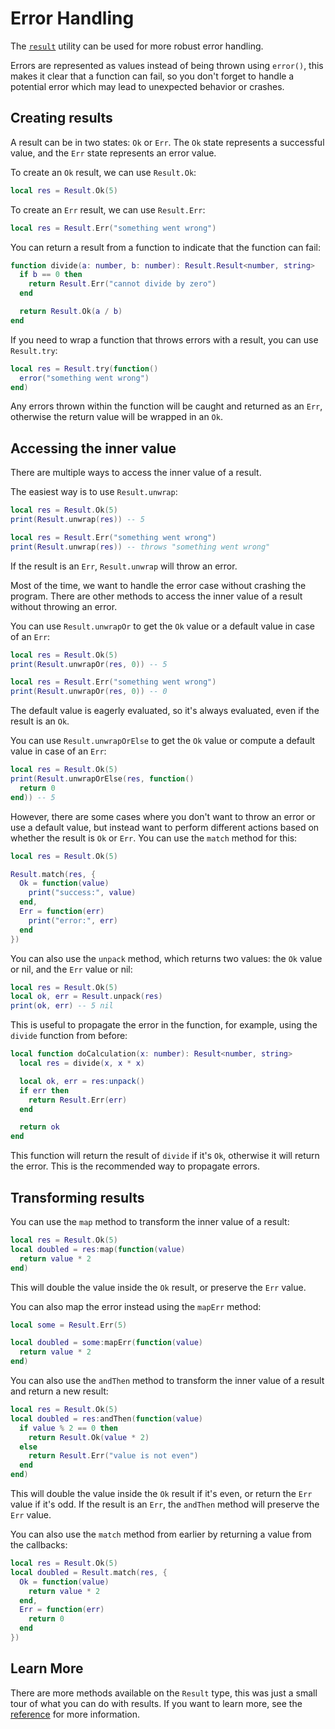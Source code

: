 # Error Handling

The [`result`](/reference/result) utility can be used for more robust error
handling.

Errors are represented as values instead of being thrown using `error()`, this
makes it clear that a function can fail, so you don't forget to handle a
potential error which may lead to unexpected behavior or crashes.

## Creating results

A result can be in two states: `Ok` or `Err`. The `Ok` state represents a
successful value, and the `Err` state represents an error value.

To create an `Ok` result, we can use `Result.Ok`:

```lua
local res = Result.Ok(5)
```

To create an `Err` result, we can use `Result.Err`:

```lua
local res = Result.Err("something went wrong")
```

You can return a result from a function to indicate that the function can fail:

```lua
function divide(a: number, b: number): Result.Result<number, string>
  if b == 0 then
    return Result.Err("cannot divide by zero")
  end

  return Result.Ok(a / b)
end
```

If you need to wrap a function that throws errors with a result, you can use
`Result.try`:

```lua
local res = Result.try(function()
  error("something went wrong")
end)
```

Any errors thrown within the function will be caught and returned as an `Err`,
otherwise the return value will be wrapped in an `Ok`.

## Accessing the inner value

There are multiple ways to access the inner value of a result.

The easiest way is to use `Result.unwrap`:

```lua
local res = Result.Ok(5)
print(Result.unwrap(res)) -- 5

local res = Result.Err("something went wrong")
print(Result.unwrap(res)) -- throws "something went wrong"
```

If the result is an `Err`, `Result.unwrap` will throw an error.

Most of the time, we want to handle the error case without crashing the program.
There are other methods to access the inner value of a result without throwing
an error.

You can use `Result.unwrapOr` to get the `Ok` value or a default value in case
of an `Err`:

```lua
local res = Result.Ok(5)
print(Result.unwrapOr(res, 0)) -- 5

local res = Result.Err("something went wrong")
print(Result.unwrapOr(res, 0)) -- 0
```

The default value is eagerly evaluated, so it's always evaluated, even if the
result is an `Ok`.

You can use `Result.unwrapOrElse` to get the `Ok` value or compute a default
value in case of an `Err`:

```lua
local res = Result.Ok(5)
print(Result.unwrapOrElse(res, function()
  return 0
end)) -- 5
```

However, there are some cases where you don't want to throw an error or use a
default value, but instead want to perform different actions based on whether
the result is `Ok` or `Err`. You can use the `match` method for this:

```lua
local res = Result.Ok(5)

Result.match(res, {
  Ok = function(value)
    print("success:", value)
  end,
  Err = function(err)
    print("error:", err)
  end
})
```

You can also use the `unpack` method, which returns two values: the `Ok` value
or nil, and the `Err` value or nil:

```lua
local res = Result.Ok(5)
local ok, err = Result.unpack(res)
print(ok, err) -- 5 nil
```

This is useful to propagate the error in the function, for example, using the
`divide` function from before:

```lua
local function doCalculation(x: number): Result<number, string>
  local res = divide(x, x * x)

  local ok, err = res:unpack()
  if err then
    return Result.Err(err)
  end

  return ok
end
```

This function will return the result of `divide` if it's `Ok`, otherwise it will
return the error. This is the recommended way to propagate errors.

## Transforming results

You can use the `map` method to transform the inner value of a result:

```lua
local res = Result.Ok(5)
local doubled = res:map(function(value)
  return value * 2
end)
```

This will double the value inside the `Ok` result, or preserve the `Err` value.

You can also map the error instead using the `mapErr` method:

```lua
local some = Result.Err(5)

local doubled = some:mapErr(function(value)
  return value * 2
end)
```

You can also use the `andThen` method to transform the inner value of a result
and return a new result:

```lua
local res = Result.Ok(5)
local doubled = res:andThen(function(value)
  if value % 2 == 0 then
    return Result.Ok(value * 2)
  else
    return Result.Err("value is not even")
  end
end)
```

This will double the value inside the `Ok` result if it's even, or return the
`Err` value if it's odd. If the result is an `Err`, the `andThen` method will
preserve the `Err` value.

You can also use the `match` method from earlier by returning a value from the
callbacks:

```lua
local res = Result.Ok(5)
local doubled = Result.match(res, {
  Ok = function(value)
    return value * 2
  end,
  Err = function(err)
    return 0
  end
})
```

## Learn More

There are more methods available on the `Result` type, this was just a small
tour of what you can do with results. If you want to learn more, see the
[reference](/reference/result) for more information.
